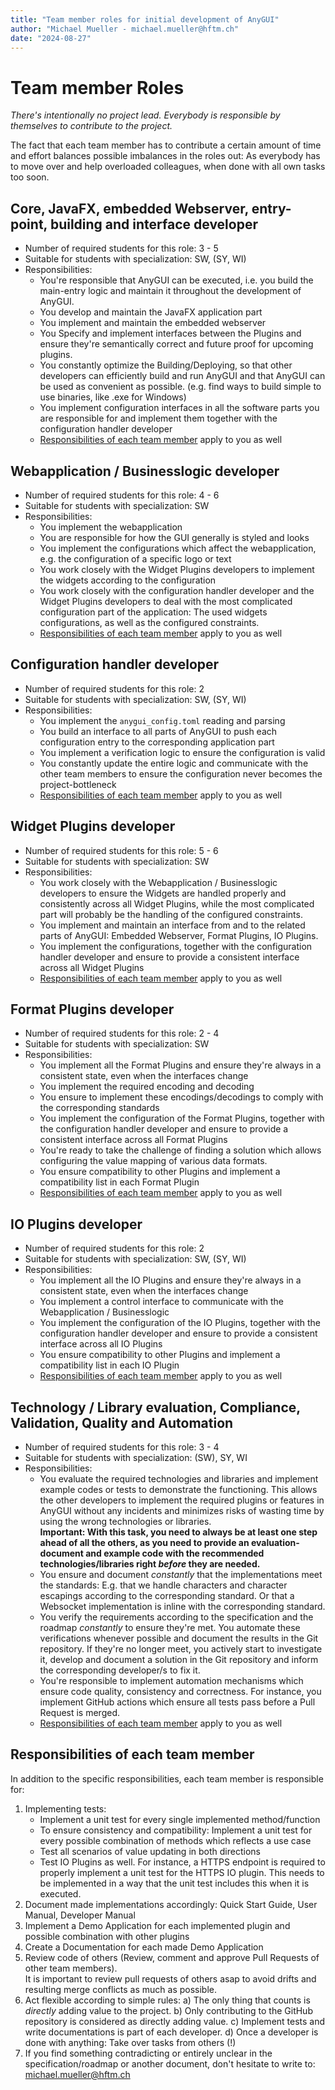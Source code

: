 ```yaml
---
title: "Team member roles for initial development of AnyGUI"
author: "Michael Mueller - michael.mueller@hftm.ch"
date: "2024-08-27"
---
```


# Team member Roles

_There's intentionally no project lead. Everybody is responsible by themselves to contribute to the project._

The fact that each team member has to contribute a certain amount of time and effort balances possible imbalances in
the roles out: As everybody has to move over and help overloaded colleagues, when done with all own tasks too soon.


## Core, JavaFX, embedded Webserver, entry-point, building and interface developer

- Number of required students for this role: 3 - 5
- Suitable for students with specialization: SW, (SY, WI)
- Responsibilities:
  - You're responsible that AnyGUI can be executed, i.e. you build the main-entry logic and maintain it throughout the
    development of AnyGUI.
  - You develop and maintain the JavaFX application part
  - You implement and maintain the embedded webserver
  - You Specify and implement interfaces between the Plugins and ensure they're semantically correct and future proof
    for upcoming plugins.
  - You constantly optimize the Building/Deploying, so that other developers can efficiently build and run AnyGUI and
    that AnyGUI can be used as convenient as possible. (e.g. find ways to build simple to use binaries, 
    like .exe for Windows)
  - You implement configuration interfaces in all the software parts you are responsible for and implement them together 
    with the configuration handler developer 
  - [Responsibilities of each team member](#Responsibilities-of-each-team-member) apply to you as well


## Webapplication / Businesslogic developer

- Number of required students for this role: 4 - 6
- Suitable for students with specialization: SW
- Responsibilities:
  - You implement the webapplication
  - You are responsible for how the GUI generally is styled and looks
  - You implement the configurations which affect the webapplication, e.g. the configuration of a specific logo or text
  - You work closely with the Widget Plugins developers to implement the widgets according to the configuration
  - You work closely with the configuration handler developer and the Widget Plugins developers to deal with the most 
    complicated configuration part of the application: The used widgets configurations, as well as the configured constraints.
  - [Responsibilities of each team member](#Responsibilities-of-each-team-member) apply to you as well


## Configuration handler developer

- Number of required students for this role: 2
- Suitable for students with specialization: SW, (SY, WI)
- Responsibilities:
  - You implement the `anygui_config.toml` reading and parsing
  - You build an interface to all parts of AnyGUI to push each configuration entry to the corresponding application part
  - You implement a verification logic to ensure the configuration is valid
  - You constantly update the entire logic and communicate with the other team members to ensure the configuration
    never becomes the project-bottleneck
  - [Responsibilities of each team member](#Responsibilities-of-each-team-member) apply to you as well


## Widget Plugins developer

- Number of required students for this role: 5 - 6
- Suitable for students with specialization: SW
- Responsibilities:
  - You work closely with the Webapplication / Businesslogic developers to ensure the Widgets are handled properly
    and consistently across all Widget Plugins, while the most complicated part will probably be the handling
    of the configured constraints.
  - You implement and maintain an interface from and to the related parts of AnyGUI: Embedded Webserver, Format Plugins,
    IO Plugins.
  - You implement the configurations, together with the configuration handler developer and ensure
    to provide a consistent interface across all Widget Plugins
  - [Responsibilities of each team member](#Responsibilities-of-each-team-member) apply to you as well


## Format Plugins developer

- Number of required students for this role: 2 - 4
- Suitable for students with specialization: SW
- Responsibilities:
  - You implement all the Format Plugins and ensure they're always in a consistent state, even when the interfaces change
  - You implement the required encoding and decoding
  - You ensure to implement these encodings/decodings to comply with the corresponding standards
  - You implement the configuration of the Format Plugins, together with the configuration handler developer and ensure
    to provide a consistent interface across all Format Plugins
  - You're ready to take the challenge of finding a solution which allows configuring the value mapping of various data 
    formats.
  - You ensure compatibility to other Plugins and implement a compatibility list in each Format Plugin
  - [Responsibilities of each team member](#Responsibilities-of-each-team-member) apply to you as well


## IO Plugins developer

- Number of required students for this role: 2
- Suitable for students with specialization: SW, (SY, WI)
- Responsibilities:
  - You implement all the IO Plugins and ensure they're always in a consistent state, even when the interfaces change
  - You implement a control interface to communicate with the Webapplication / Businesslogic
  - You implement the configuration of the IO Plugins, together with the configuration handler developer and ensure to provide a consistent interface across all IO Plugins
  - You ensure compatibility to other Plugins and implement a compatibility list in each IO Plugin
  - [Responsibilities of each team member](#Responsibilities-of-each-team-member) apply to you as well


## Technology / Library evaluation, Compliance, Validation, Quality and Automation

- Number of required students for this role: 3 - 4
- Suitable for students with specialization: (SW), SY, WI
- Responsibilities:
  - You evaluate the required technologies and libraries and implement example codes or tests to demonstrate the
    functioning. This allows the other developers to implement the required plugins or features in AnyGUI
    without any incidents and minimizes risks of wasting time by using the wrong technologies or libraries.<br />
    **Important: With this task, you need to always be at least one step ahead of all the others, as you need to provide
    an evaluation-document and example code with the recommended technologies/libraries right _before_ they are needed.**
  - You ensure and document _constantly_ that the implementations meet the standards:
    E.g. that we handle characters and character escapings according to the corresponding standard.
    Or that a Websocket implementation is inline with the corresponding standard.
  - You verify the requirements according to the specification and the roadmap _constantly_ to ensure they're met.
    You automate these verifications whenever possible and document the results in the Git repository.
    If they're no longer meet, you actively start to investigate it, develop and document a solution in the Git
    repository and inform the corresponding developer/s to fix it.
  - You're responsible to implement automation mechanisms which ensure code quality, consistency and correctness.
    For instance, you implement GitHub actions which ensure all tests pass before a Pull Request is merged.
  - [Responsibilities of each team member](#Responsibilities-of-each-team-member) apply to you as well


## Responsibilities of each team member

In addition to the specific responsibilities, each team member is responsible for:

1. Implementing tests:
    - Implement a unit test for every single implemented method/function
    - To ensure consistency and compatibility: Implement a unit test for every possible combination of methods which
      reflects a use case
    - Test all scenarios of value updating in both directions
    - Test IO Plugins as well. For instance, a HTTPS endpoint is required to properly implement a unit test for the
      HTTPS IO plugin. This needs to be implemented in a way that the unit test includes this when it is executed.
2. Document made implementations accordingly: Quick Start Guide, User Manual, Developer Manual
3. Implement a Demo Application for each implemented plugin and possible combination with other plugins
4. Create a Documentation for each made Demo Application
5. Review code of others (Review, comment and approve Pull Requests of other team members).<br />
   It is important to review pull requests of others asap to avoid drifts and resulting merge conflicts as
   much as possible.
6. Act flexible according to simple rules:
   a) The only thing that counts is _directly_ adding value to the project.
   b) Only contributing to the GitHub repository is considered as directly adding value.
   c) Implement tests and write documentations is part of each developer.
   d) Once a developer is done with anything: Take over tasks from others (!)
7. If you find something contradicting or entirely unclear in the specification/roadmap or another document, don't
   hesitate to write to: michael.mueller@hftm.ch